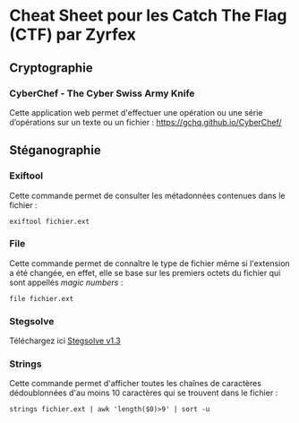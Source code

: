 # Cheat Sheet pour les Catch The Flag (CTF) par Zyrfex

## Cryptographie

### CyberChef - The Cyber Swiss Army Knife
Cette application web permet d'effectuer une opération ou une série d’opérations sur un texte ou un fichier : https://gchq.github.io/CyberChef/

## Stéganographie

### Exiftool
Cette commande permet de consulter les métadonnées contenues dans le fichier :
```
exiftool fichier.ext
```

### File
Cette commande permet de connaître le type de fichier même si l'extension a été changée, en effet, elle se base sur les premiers octets du fichier qui sont appellés _magic numbers_ :
```
file fichier.ext
```

### Stegsolve
Téléchargez ici [Stegsolve v1.3](https://github.com/Zyrfex/CheatSheet/raw/main/Outils/Stegsolve%20v1.3.jar)

### Strings
Cette commande permet d'afficher toutes les chaînes de caractères dédoublonnées d'au moins 10 caractères qui se trouvent dans le fichier :
```
strings fichier.ext | awk 'length($0)>9' | sort -u
```
